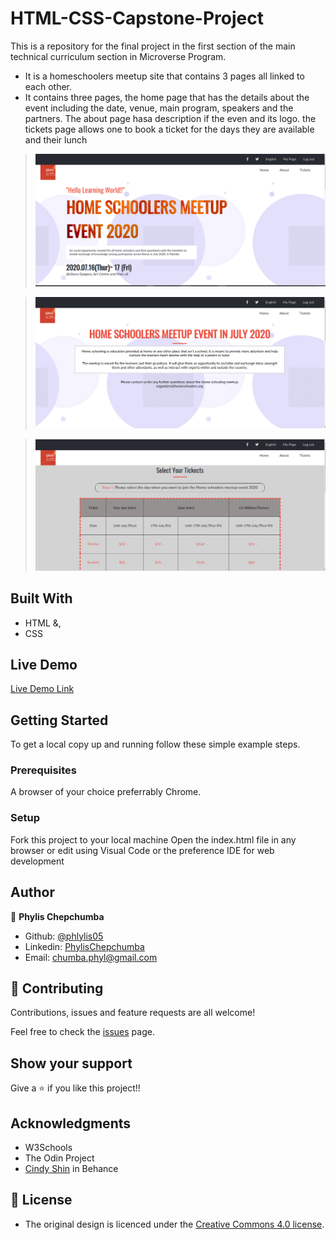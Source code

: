 # HTML-CSS-Capstone-Project
This is a repository for the final project in the first section of the main technical curriculum  section in Microverse Program.
- It is a homeschoolers meetup site that contains 3 pages all linked to each other.
- It contains three pages, the home page that has the details about the event including the date, venue, main program, speakers and the partners. The about page hasa description if the even and its logo. the tickets page allows one to book a ticket for the days they are available and their lunch

> 

> ![screenshot](img/image1.png)


> ![screenshot](img/image2.png)


> ![screenshot](img/image3.png)

## Built With

- HTML &,
- CSS

## Live Demo

[Live Demo Link](https://rawcdn.githack.com/Phylis05/HTML-CSS-Capstone-Project/f44f65ffee1bdc6ae07347482a9a52484a9be30a/index.html)

## Getting Started

To get a local copy up and running follow these simple example steps.

### Prerequisites

A browser of your choice preferrably Chrome.

### Setup

Fork this project to your local machine
Open the index.html file in any browser or edit using Visual Code or the preference IDE for web development


## Author

👤 **Phylis Chepchumba**

- Github: [@phlylis05](https://github.com/phlylis05)
- Linkedin: [PhylisChepchumba](https://linkedin.com/PhylisChepchumba)
- Email: chumba.phyl@gmail.com

## 🤝 Contributing

Contributions, issues and feature requests are all welcome!

Feel free to check the [issues](https://github.com/Phylis05/HTML-CSS-Capstone-Project/issues) page.

## Show your support

Give a ⭐️ if you like this project!!

## Acknowledgments

- W3Schools
- The Odin Project 
- [Cindy Shin](https://www.behance.net/adagio07) in Behance

## 📝 License

- The original design is licenced under the [Creative Commons 4.0 license](https://creativecommons.org/licenses/by-nc/4.0/).

